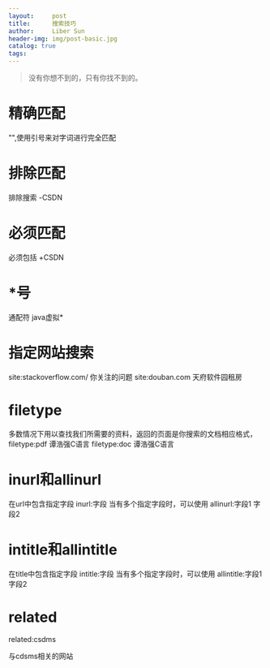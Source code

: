 ```yaml
---
layout:     post
title:      搜索技巧
author:     Liber Sun
header-img: img/post-basic.jpg
catalog: true
tags:
---
```


>没有你想不到的，只有你找不到的。

# 精确匹配

"",使用引号来对字词进行完全匹配

# 排除匹配

排除搜索 -CSDN

# 必须匹配

必须包括 +CSDN

# *号

通配符 java虚拟*

# 指定网站搜索

site:stackoverflow.com/ 你关注的问题
site:douban.com 天府软件园租房

# filetype

多数情况下用以查找我们所需要的资料，返回的页面是你搜索的文档相应格式，
filetype:pdf 谭浩强C语言
filetype:doc 谭浩强C语言

# inurl和allinurl

在url中包含指定字段 inurl:字段
当有多个指定字段时，可以使用 allinurl:字段1 字段2

# intitle和allintitle

在title中包含指定字段 intitle:字段
当有多个指定字段时，可以使用 allintitle:字段1 字段2

# related

related:csdms

与cdsms相关的网站